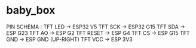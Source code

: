 # baby_box

PIN SCHEMA : 
TFT LED -> ESP32 V5
TFT SCK -> ESP32 G15
TFT SDA -> ESP G23
TFT AO -> ESP G2
TFT RESET -> ESP G4
TFT CS -> ESP G15
TFT GND -> ESP GND (UP-RIGHT)
TFT VCC -> ESP 3V3
